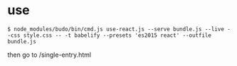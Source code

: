 # use
`$ node_modules/budo/bin/cmd.js use-react.js --serve bundle.js --live --css style.css -- -t babelify --presets 'es2015 react' --outfile bundle.js`

then go to /single-entry.html
